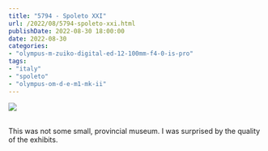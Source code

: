 ```yaml
---
title: "5794 - Spoleto XXI"
url: /2022/08/5794-spoleto-xxi.html
publishDate: 2022-08-30 18:00:00
date: 2022-08-30
categories:
- "olympus-m-zuiko-digital-ed-12-100mm-f4-0-is-pro"
tags:
- "italy"
- "spoleto"
- "olympus-om-d-e-m1-mk-ii"
---
```

<div class="container">
<div class="center"><a target="_blank" href="https://d25zfm9zpd7gm5.cloudfront.net/1200x1200/2019/20190906_151906_lr.jpg"><img class="webfeedsFeaturedVisual" src="https://d25zfm9zpd7gm5.cloudfront.net/0600x0600/2019/20190906_151906_lr.jpg" /></a></div>
</div>
<br />

This was not some small, provincial museum. I was surprised
by the quality of the exhibits.
